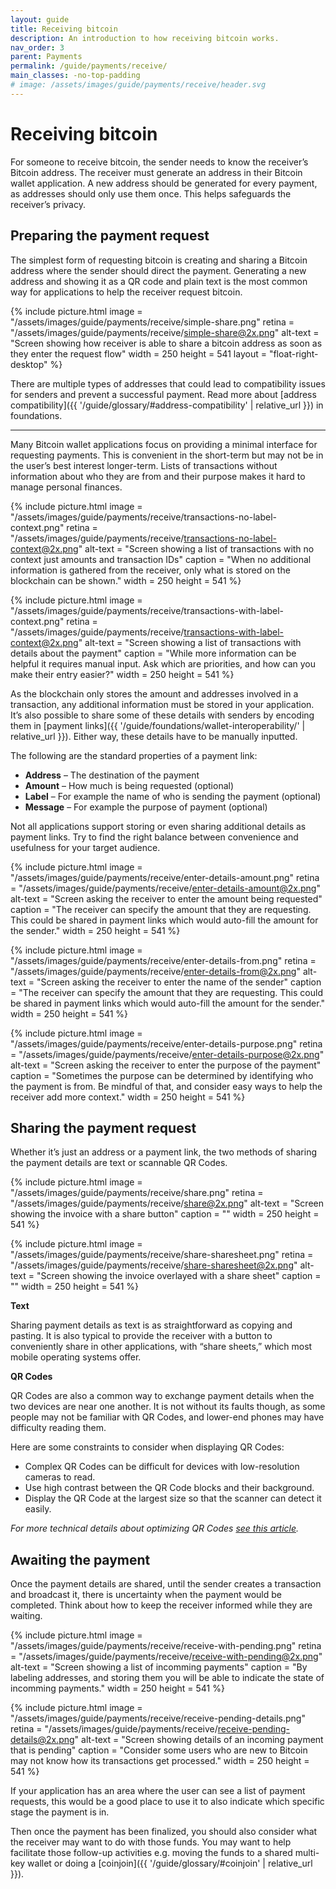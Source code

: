```yaml
---
layout: guide
title: Receiving bitcoin
description: An introduction to how receiving bitcoin works.
nav_order: 3
parent: Payments
permalink: /guide/payments/receive/
main_classes: -no-top-padding
# image: /assets/images/guide/payments/receive/header.svg
---
```


# Receiving bitcoin

<!--

Editor's notes

This page should cover what to do when receiving bitcoin, how to share and copy addresses etc.

- What addresses to support (native segwit by default)
- How to present QR codes (allow for specifying an amount)
- Generating a new address 

-->

For someone to receive bitcoin, the sender needs to know the receiver’s Bitcoin address. The receiver must generate an address in their Bitcoin wallet application. A new address should be generated for every payment, as addresses should only use them once. This helps safeguards the receiver’s privacy.

<!-- 
Update glossary

Each address that a Bitcoin application generates has an accompaniying private key. This private key allows the receiver to unlock the bitcoin that is sent to the address when the receiver chooses to spend it.

Although addresses are not a problem to share publically, their accompanying private keys which typically generated from a single recovery phrase must be kept secure and private.
-->

## Preparing the payment request

The simplest form of requesting bitcoin is creating and sharing a Bitcoin address where the sender should direct the payment. Generating a new address and showing it as a QR code and plain text is the most common way for applications to help the receiver request bitcoin.

<div class="image-slide-gallery">

{% include picture.html
   image = "/assets/images/guide/payments/receive/simple-share.png"
   retina = "/assets/images/guide/payments/receive/simple-share@2x.png"
   alt-text = "Screen showing how receiver is able to share a bitcoin address as soon as they enter the request flow"
   width = 250
   height = 541
   layout = "float-right-desktop"
%}

</div>

There are multiple types of addresses that could lead to compatibility issues for senders and prevent a successful payment. Read more about [address compatibility]({{ '/guide/glossary/#address-compatibility' | relative_url }}) in foundations.

---

Many Bitcoin wallet applications focus on providing a minimal interface for requesting payments. This is convenient in the short-term but may not be in the user’s best interest longer-term. Lists of transactions without information about who they are from and their purpose makes it hard to manage personal finances.

<div class="image-slide-gallery">

{% include picture.html
   image = "/assets/images/guide/payments/receive/transactions-no-label-context.png"
   retina = "/assets/images/guide/payments/receive/transactions-no-label-context@2x.png"
   alt-text = "Screen showing a list of transactions with no context just amounts and transaction IDs"
   caption = "When no additional information is gathered from the receiver, only what is stored on the blockchain can be shown."
   width = 250
   height = 541
%}

{% include picture.html
   image = "/assets/images/guide/payments/receive/transactions-with-label-context.png"
   retina = "/assets/images/guide/payments/receive/transactions-with-label-context@2x.png"
   alt-text = "Screen showing a list of transactions with details about the payment"
   caption = "While more information can be helpful it requires manual input. Ask which are priorities, and how can you make their entry easier?"
   width = 250
   height = 541
%}

</div>

As the blockchain only stores the amount and addresses involved in a transaction, any additional information must be stored in your application. It’s also possible to share some of these details with senders by encoding them in [payment links]({{ '/guide/foundations/wallet-interoperability/' | relative_url }}). Either way, these details have to be manually inputted.

The following are the standard properties of a payment link:

- **Address** – The destination of the payment
- **Amount** – How much is being requested (optional)
- **Label** – For example the name of who is sending the payment (optional)
- **Message** – For example the purpose of payment (optional)

Not all applications support storing or even sharing additional details as payment links. Try to find the right balance between convenience and usefulness for your target audience.

<div class="image-slide-gallery">

{% include picture.html
   image = "/assets/images/guide/payments/receive/enter-details-amount.png"
   retina = "/assets/images/guide/payments/receive/enter-details-amount@2x.png"
   alt-text = "Screen asking the receiver to enter the amount being requested"
   caption = "The receiver can specify the amount that they are requesting. This could be shared in payment links which would auto-fill the amount for the sender."
   width = 250
   height = 541
%}

{% include picture.html
   image = "/assets/images/guide/payments/receive/enter-details-from.png"
   retina = "/assets/images/guide/payments/receive/enter-details-from@2x.png"
   alt-text = "Screen asking the receiver to enter the name of the sender"
   caption = "The receiver can specify the amount that they are requesting. This could be shared in payment links which would auto-fill the amount for the sender."
   width = 250
   height = 541
%}

{% include picture.html
   image = "/assets/images/guide/payments/receive/enter-details-purpose.png"
   retina = "/assets/images/guide/payments/receive/enter-details-purpose@2x.png"
   alt-text = "Screen asking the receiver to enter the purpose of the payment"
   caption = "Sometimes the purpose can be determined by identifying who the payment is from. Be mindful of that, and consider easy ways to help the receiver add more context."
   width = 250
   height = 541
%}

</div>

<!--
Technical nitpick;
Addresses are not exactly "generated"
since they are deterministic technically
what happens is an unused address just gets chosen
-->

<!-- 
Update interopability page
Since there are many Bitcoin applications for people to choose from, its likely that the sender and receiver are not using the same one and they don't have the abilitiy to exchange payment details within the application itself. 

The exchange of payment details then most commonly happens outside of the wallet application. This 

Since bitcoin is a open system and has many payment applications built ontop of it, there is a [standard format]({{ '/guide/foundations/wallet-interoperability/#payment-links' | relative_url }}) of "payment links" that most bitcoin applications use to share payment details.
-->

## Sharing the payment request
Whether it’s just an address or a payment link, the two methods of sharing the payment details are text or scannable QR Codes.

<div class="image-slide-gallery">

{% include picture.html
   image = "/assets/images/guide/payments/receive/share.png"
   retina = "/assets/images/guide/payments/receive/share@2x.png"
   alt-text = "Screen showing the invoice with a share button"
   caption = ""
   width = 250
   height = 541
%}

{% include picture.html
   image = "/assets/images/guide/payments/receive/share-sharesheet.png"
   retina = "/assets/images/guide/payments/receive/share-sharesheet@2x.png"
   alt-text = "Screen showing the invoice overlayed with a share sheet"
   caption = ""
   width = 250
   height = 541
%}

</div>


**Text**

Sharing payment details as text is as straightforward as copying and pasting. It is also typical to provide the receiver with a button to conveniently share in other applications, with “share sheets,” which most mobile operating systems offer.

**QR Codes**

QR Codes are also a common way to exchange payment details when the two devices are near one another. It is not without its faults though, as some people may not be familiar with QR Codes, and lower-end phones may have difficulty reading them.

Here are some constraints to consider when displaying QR Codes:

- Complex QR Codes can be difficult for devices with low-resolution cameras to read.
- Use high contrast between the QR Code blocks and their background.
- Display the QR Code at the largest size so that the scanner can detect it easily.

_For more technical details about optimizing   QR Codes [see this article](https://bitcoinops.org/en/bech32-sending-support/#creating-more-efficient-qr-codes-with-bech32-addresses)._

## Awaiting the payment
Once the payment details are shared, until the sender creates a transaction and broadcast it, there is uncertainty when the payment would be completed. Think about how to keep the receiver informed while they are waiting.

<div class="image-slide-gallery">

{% include picture.html
   image = "/assets/images/guide/payments/receive/receive-with-pending.png"
   retina = "/assets/images/guide/payments/receive/receive-with-pending@2x.png"
   alt-text = "Screen showing a list of incomming payments"
   caption = "By labeling addresses, and storing them you will be able to indicate the state of incomming payments."
   width = 250
   height = 541
%}

{% include picture.html
   image = "/assets/images/guide/payments/receive/receive-pending-details.png"
   retina = "/assets/images/guide/payments/receive/receive-pending-details@2x.png"
   alt-text = "Screen showing details of an incoming payment that is pending"
   caption = "Consider some users who are new to Bitcoin may not know how its transactions get processed."
   width = 250
   height = 541
%}

</div>

If your application has an area where the user can see a list of payment requests, this would be a good place to use it to also indicate which specific stage the payment is in.

Then once the payment has been finalized, you should also consider what the receiver may want to do with those funds. You may want to help facilitate those follow-up activities e.g. moving the funds to a shared multi-key wallet or doing a [coinjoin]({{ '/guide/glossary/#coinjoin' | relative_url }}).

<!--
On /guide/payments/send/#inputting-an-address
Add below as Do's & Don'ts

> Besides pushing wallets to adopt Bech32, wallets should provide better and clearer error messages to the end-user. Merchants could use P2SH to mitigate. In my opinion P2SH is just a patch not a solution. A solution where Bech32 invoice can fallback to P2SH would be a good balance.
> @pavelenex
-->

<!-- 
Follow up page would touch on privacy of transactions including topics of wallet fingerprints (multisig vs signle sig), input/output ordering, coinjoins, and labeling to help users keep separate coin histories.
-->
